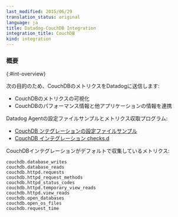 ```yaml
---
last_modified: 2015/06/29
translation_status: original
language: ja
title: Datadog-CouchDB Integration
integration_title: CouchDB
kind: integration
---
```


<!-- ### Overview
{:#int-overview}

Capture CouchDB data in Datadog to:

-  Visualize key CouchDB metrics.
-  Correlate CouchDB performance with the rest of your applications. -->

### 概要
{:#int-overview}

次の目的のため、CouchDBのメトリクスをDatadogに送信します:

* CouchDBのメトリクスの可視化
* CouchDBのパフォーマンス情報と他アプリケーションの情報を連携


<!-- From the open-source Agent:

* [CouchDB YAML example](https://github.com/DataDog/dd-agent/blob/master/conf.d/couchdb.yaml.example)
* [CouchDB checks.d](https://github.com/DataDog/dd-agent/blob/master/checks.d/couchdb.py)

The following metrics are collected by default with the CouchDB integration:

    couchdb.database_writes
    couchdb.database_reads
    couchdb.httpd.requests
    couchdb.httpd_request_methods
    couchdb.httpd_status_codes
    couchdb.httpd.temporary_view_reads
    couchdb.httpd.view_reads
    couchdb.open_databases
    couchdb.open_os_files
    couchdb.request_time -->

Datadog Agentの設定ファイルサンプルとメトリクス収取プログラム:

* [CouchDB ンテグレーションの設定ファイルサンプル](https://github.com/DataDog/dd-agent/blob/master/conf.d/couchdb.yaml.example)
* [CouchDB インテグレーション checks.d](https://github.com/DataDog/dd-agent/blob/master/checks.d/couchdb.py)


CouchDBインテグレーションがデフォルトで収集しているメトリクス:

    couchdb.database_writes
    couchdb.database_reads
    couchdb.httpd.requests
    couchdb.httpd_request_methods
    couchdb.httpd_status_codes
    couchdb.httpd.temporary_view_reads
    couchdb.httpd.view_reads
    couchdb.open_databases
    couchdb.open_os_files
    couchdb.request_time
